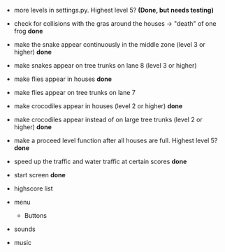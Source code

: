 - more levels in settings.py. Highest level 5? **(Done, but needs testing)**

- check for collisions with the gras around the houses -> "death" of one frog **done**

- make the snake appear continuously in the middle zone (level 3 or higher) **done**
- make snakes appear on tree trunks on lane 8 (level 3 or higher)

- make flies appear in houses **done**
- make flies appear on tree trunks on lane 7

- make crocodiles appear in houses (level 2 or higher) **done**
- make crocodiles appear instead of on large tree trunks (level 2 or higher) **done**

- make a proceed level function after all houses are full. Highest level 5? **done**

- speed up the traffic and water traffic at certain scores **done**

- start screen **done**
- highscore list
- menu
  - Buttons
- sounds
- music
